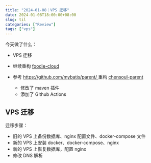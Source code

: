 ```yaml
---
title: "2024-01-08｜VPS 迁移"
date: 2024-01-08T18:00:00+08:00
slug: til
categories: ["Review"]
tags: ["vps"]
---
```


今天做了什么：

- VPS 迁移

- 继续重构 [foodie-cloud](https://github.com/chensoul/foodie-cloud)

- 参考 [https://github.com/mybatis/parent/  ](https://github.com/mybatis/parent/) 重构 [chensoul-parent](https://github.com/chensoul/chensoul-parent)

  - 修改了 maven 插件
  - 添加了 Github Actions
  
  
  

## VPS 迁移

迁移步骤：

- 旧的 VPS 上备份数据库、nginx 配置文件、docker-compose 文件
- 新的 VPS 上安装 docker、docker-compose、nginx
- 新的 VPS 上恢复数据库，配置 nginx
- 修改 DNS 解析

